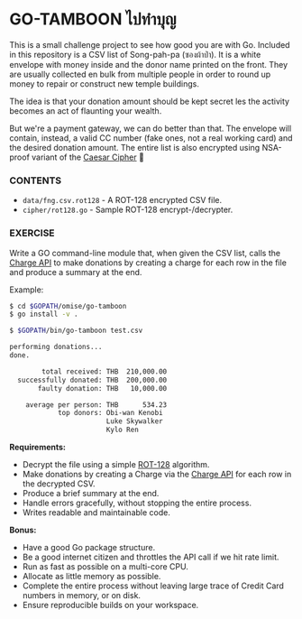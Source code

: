 # GO-TAMBOON ไปทำบุญ

This is a small challenge project to see how good you are with Go. Included in this
repository is a CSV list of Song-pah-pa (ซองผ้าป่า). It is a white envelope with money
inside and the donor name printed on the front. They are usually collected en bulk from
multiple people in order to round up money to repair or construct new temple buildings.

The idea is that your donation amount should be kept secret les the activity becomes an
act of flaunting your wealth.

But we're a payment gateway, we can do better than that. The envelope will contain,
instead, a valid CC number (fake ones, not a real working card) and the desired donation
amount. The entire list is also encrypted using NSA-proof variant of the
[Caesar Cipher][1] :troll:

### CONTENTS

- `data/fng.csv.rot128` - A ROT-128 encrypted CSV file.
- `cipher/rot128.go` - Sample ROT-128 encrypt-/decrypter.

### EXERCISE

Write a GO command-line module that, when given the CSV list, calls the [Charge API][0] to
make donations by creating a charge for each row in the file and produce a summary at the
end.

Example:

```sh
$ cd $GOPATH/omise/go-tamboon
$ go install -v .

$ $GOPATH/bin/go-tamboon test.csv

performing donations...
done.

        total received: THB  210,000.00
  successfully donated: THB  200,000.00
       faulty donation: THB   10,000.00

    average per person: THB      534.23
            top donors: Obi-wan Kenobi
                        Luke Skywalker
                        Kylo Ren
```

**Requirements:**

- Decrypt the file using a simple [ROT-128][2] algorithm.
- Make donations by creating a Charge via the [Charge API][0] for each row in the
  decrypted CSV.
- Produce a brief summary at the end.
- Handle errors gracefully, without stopping the entire process.
- Writes readable and maintainable code.

**Bonus:**

- Have a good Go package structure.
- Be a good internet citizen and throttles the API call if we hit rate limit.
- Run as fast as possible on a multi-core CPU.
- Allocate as little memory as possible.
- Complete the entire process without leaving large trace of Credit Card numbers
  in memory, or on disk.
- Ensure reproducible builds on your workspace.

[0]: https://www.omise.co/charges-api
[1]: https://en.wikipedia.org/wiki/Caesar_cipher
[2]: https://play.golang.org/p/dCWYyWPHwj4
